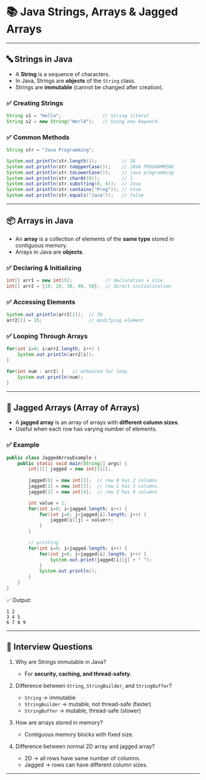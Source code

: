 # 📚 Java Strings, Arrays & Jagged Arrays

---

## 🔤 Strings in Java

- A **String** is a sequence of characters.  
- In Java, Strings are **objects** of the `String` class.  
- Strings are **immutable** (cannot be changed after creation).

### ✅ Creating Strings
```java
String s1 = "Hello";               // String literal
String s2 = new String("World");   // Using new keyword
```

### ✅ Common Methods
```java
String str = "Java Programming";

System.out.println(str.length());         // 16
System.out.println(str.toUpperCase());    // JAVA PROGRAMMING
System.out.println(str.toLowerCase());    // java programming
System.out.println(str.charAt(0));        // J
System.out.println(str.substring(0, 4));  // Java
System.out.println(str.contains("Prog")); // true
System.out.println(str.equals("Java"));   // false
```

---

## 📦 Arrays in Java

- An **array** is a collection of elements of the **same type** stored in contiguous memory.  
- Arrays in Java are **objects**.  

### ✅ Declaring & Initializing
```java
int[] arr1 = new int[5];            // declaration + size
int[] arr2 = {10, 20, 30, 40, 50};  // direct initialization
```

### ✅ Accessing Elements
```java
System.out.println(arr2[2]);  // 30
arr2[1] = 25;                 // modifying element
```

### ✅ Looping Through Arrays
```java
for(int i=0; i<arr2.length; i++) {
    System.out.println(arr2[i]);
}

for(int num : arr2) {   // enhanced for loop
    System.out.println(num);
}
```

---

## 🧩 Jagged Arrays (Array of Arrays)

- A **jagged array** is an array of arrays with **different column sizes**.  
- Useful when each row has varying number of elements.

### ✅ Example
```java
public class JaggedArrayExample {
    public static void main(String[] args) {
        int[][] jagged = new int[3][];
        
        jagged[0] = new int[2];  // row 0 has 2 columns
        jagged[1] = new int[3];  // row 1 has 3 columns
        jagged[2] = new int[4];  // row 2 has 4 columns

        int value = 1;
        for(int i=0; i<jagged.length; i++) {
            for(int j=0; j<jagged[i].length; j++) {
                jagged[i][j] = value++;
            }
        }

        // printing
        for(int i=0; i<jagged.length; i++) {
            for(int j=0; j<jagged[i].length; j++) {
                System.out.print(jagged[i][j] + " ");
            }
            System.out.println();
        }
    }
}
```

✅ Output:
```
1 2
3 4 5
6 7 8 9
```

---

## 🎯 Interview Questions

1. Why are Strings immutable in Java?  
   - For **security, caching, and thread-safety**.

2. Difference between `String`, `StringBuilder`, and `StringBuffer`?  
   - `String` → immutable  
   - `StringBuilder` → mutable, not thread-safe (faster)  
   - `StringBuffer` → mutable, thread-safe (slower)

3. How are arrays stored in memory?  
   - Contiguous memory blocks with fixed size.

4. Difference between normal 2D array and jagged array?  
   - 2D → all rows have same number of columns.  
   - Jagged → rows can have different column sizes.

---
